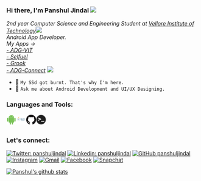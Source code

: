 ### Hi there, I'm Panshul Jindal <img src="https://media.giphy.com/media/hvRJCLFzcasrR4ia7z/giphy.gif" width="25px"> 

<p><em>2nd year Computer Science and Engineering Student at <a href="https://vit.ac.in/">Vellore Institute of Technology</a><img src="https://media.giphy.com/media/fYSnHlufseco8Fh93Z/giphy.gif" width="30"></br> Android App Developer.</br> My Apps ->                  
</br><a href="https://play.google.com/store/apps/details?id=com.adgvit.externals">- ADG-VIT</a>
</br><a href="https://play.google.com/store/apps/details?id=com.panshul.selfuel">- Selfuel</a>
</br><a href="https://play.google.com/store/apps/details?id=com.panshul.grook">- Grook</a>
</br><a href="https://play.google.com/store/apps/details?id=com.adgvit.internals">- ADG-Connect</a>
<img src="https://media.giphy.com/media/WUlplcMpOCEmTGBtBW/giphy.gif" width="30">

</em></p>

- 🤯 `My SSd got burnt. That's why I'm here.`
- 💬 `Ask me about Android Development and UI/UX Designing.`

### Languages and Tools:
<img align="left" alt="Android" width="26px" src="https://raw.githubusercontent.com/github/explore/80688e429a7d4ef2fca1e82350fe8e3517d3494d/topics/android/android.png" />
<img align="left" alt="Java" width="26px" src="https://raw.githubusercontent.com/github/explore/80688e429a7d4ef2fca1e82350fe8e3517d3494d/topics/java/java.png" />
<img align="left" alt="GitHub" width="26px" src="https://raw.githubusercontent.com/github/explore/78df643247d429f6cc873026c0622819ad797942/topics/github/github.png" />
<img align="left" alt="Terminal" width="26px" src="https://raw.githubusercontent.com/github/explore/80688e429a7d4ef2fca1e82350fe8e3517d3494d/topics/terminal/terminal.png" />
<br />
<br />


### Let's connect:
[![Twitter: panshuljindal](https://img.shields.io/twitter/follow/JindalPanshul?style=social)](https://twitter.com/JindalPanshul?s=09)
[![Linkedin: panshuljindal](https://img.shields.io/badge/panshul-jindal-blue?style=flat-square&logo=Linkedin&logoColor=white&link=https://www.linkedin.com/in/panshul-jindal-392746199)](https://www.linkedin.com/in/panshul-jindal-392746199)
[![GitHub panshuljindal](https://img.shields.io/github/followers/panshuljindal?label=follow&style=social)](https://github.com/panshuljindal)
[![Instagram](https://img.shields.io/badge/Instagram-follow-purple.svg?logo=instagram&logoColor=white)](https://www.instagram.com/panshuljindal/)
[![Gmail](https://img.shields.io/badge/%20-Send%20Mail-black?color=14171A&labelColor=ef5350&logo=gmail&logoColor=ffffff)](mailto:panshuljindal@gmail.com?subject=From%20GitHub&body=Hi,%20there.%20Found%20you%20from%20GitHub.)
[![Facebook](https://img.shields.io/badge/Facebook-add-blue.svg?logo=facebook&logoColor=white)](https://www.facebook.com/jindal.panshul)
[![Snapchat](https://img.shields.io/badge/Snapchat-add-yellow.svg?logo=snapchat&logoColor=white)](https://www.snapchat.com/add/panshul28)

[![Panshul's github stats](https://github-readme-stats.vercel.app/api?username=panshuljindal)](https://github.com/anuraghazra/github-readme-stats)
